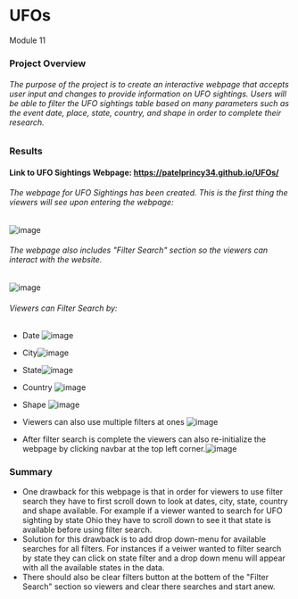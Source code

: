 # UFOs
Module 11
### Project Overview
###### The purpose of the project is to create an interactive webpage that accepts user input and changes to provide information on UFO sightings. Users will be able to filter the UFO sightings table based on many parameters such as the event date, place, state, country, and shape in order to complete their research.

### Results 
#### Link to UFO Sightings Webpage: https://patelprincy34.github.io/UFOs/
###### The webpage for UFO Sightings has been created. This is the first thing the viewers will see upon entering the webpage:
![image](https://user-images.githubusercontent.com/93439516/151713076-65b70c17-dada-4fd8-9383-e9eb3b8ff809.png)
###### The webpage also includes "Filter Search" section so the viewers can interact with the website. 
![image](https://user-images.githubusercontent.com/93439516/151713271-577e15a8-43ff-44b0-8982-6040032d5cfd.png)

###### Viewers can Filter Search by:
* Date ![image](https://user-images.githubusercontent.com/93439516/151713307-0fecd4bf-d793-47f5-a449-baf560ef150b.png)

* City![image](https://user-images.githubusercontent.com/93439516/151713374-a7255dce-2db0-4ed6-9141-f8ea228c7137.png)

* State![image](https://user-images.githubusercontent.com/93439516/151713381-31af9a71-00d5-4424-a14d-03b2dff1a946.png)

* Country ![image](https://user-images.githubusercontent.com/93439516/151713425-ac5ee9a7-1a3b-4f92-a7dc-9de56f643d50.png)

* Shape ![image](https://user-images.githubusercontent.com/93439516/151713448-ab345be0-3e96-4dc3-9d26-d137f2827bbd.png)
* Viewers can also use multiple filters at ones ![image](https://user-images.githubusercontent.com/93439516/151714173-8f5ac743-f455-453f-8588-4f379bfc277b.png)

* After filter search is complete the viewers can also re-initialize the webpage by clicking navbar at the top left corner.![image](https://user-images.githubusercontent.com/93439516/151713954-ec5bb30b-eb5d-4d4d-b277-8bdf5676217c.png)

### Summary
* One drawback for this webpage is that in order for viewers to use filter search they have to first scroll down to look at dates, city, state, country and shape available. For example if a viewer wanted to search for UFO sighting by state Ohio they have to scroll down to see it that state is available before using filter search.
* Solution for this drawback is to add drop down-menu for available searches for all filters. For instances if a veiwer wanted to filter search by state they can click on state filter and a drop down menu will appear with all the available states in the data.
* There should also be clear filters button at the bottem of the "Filter Search" section so viewers and clear there searches and start anew.

